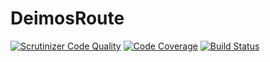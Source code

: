 # DeimosRoute

[![Scrutinizer Code Quality](https://scrutinizer-ci.com/g/DeimosProject/Route/badges/quality-score.png?b=master)](https://scrutinizer-ci.com/g/DeimosProject/Route/?branch=master)
[![Code Coverage](https://scrutinizer-ci.com/g/DeimosProject/Route/badges/coverage.png?b=master)](https://scrutinizer-ci.com/g/DeimosProject/Route/?branch=master)
[![Build Status](https://scrutinizer-ci.com/g/DeimosProject/Route/badges/build.png?b=master)](https://scrutinizer-ci.com/g/DeimosProject/Route/build-status/master)

